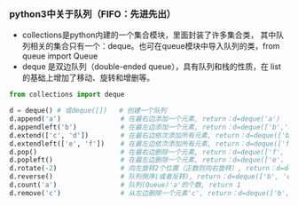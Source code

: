 ### python3中关于队列（FIFO：先进先出）
- collections是python内建的一个集合模块，里面封装了许多集合类，
其中队列相关的集合只有一个：deque。也可在queue模块中导入队列的类，from queue import Queue
- deque 是双边队列（double-ended queue），具有队列和栈的性质，在 list 的基础上增加了移动、旋转和增删等。

```python
from collections import deque

d = deque() # 或deque([])   # 创建一个队列
d.append('a')               # 在最右边添加一个元素, return：d=deque('a')
d.appendleft('b')           # 在最左边添加一个元素, return：d=deque(['b','a'])
d.extend(['c', 'd'])        # 在最右边依次添加所有元素, return：d=deque(['b','a'，'c', 'd'])
d.extendleft(['e', 'f'])    # 在最左边依次添加所有元素, return：d=deque(['f', 'e'，'b','a'，'c', 'd'])
d.pop()                     # 在最右边删除一个元素, return：d=deque(['f', 'e'，'b','a'，'c'])
d.popleft()                 # 在最左边删除一个元素, return：d=deque(['e'，'b','a'，'c'])
d.rotate(-2)                # 向左旋转2个位置（正数则向右旋转）, return：d=deque(['a', 'c', 'e', 'b'])
d.reverse()                 # 队列倒序(或者反转), return：d=deque(['b', 'e', 'c', 'a'])
d.count('a')                # 队列(Queue)'a'的个数, return 1
d.remove('c')               # 从左边删除一个元素'c', return：d=deque(['b', 'e', 'a'])
```